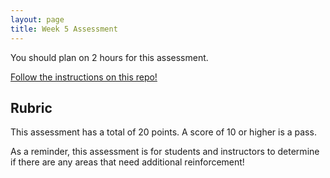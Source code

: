 ```yaml
---
layout: page
title: Week 5 Assessment
---
```


<section class='instructor-note' markdown='1'>

You should plan on 2 hours for this assessment.

</section>


[Follow the instructions on this repo!](https://github.com/turingschool-examples/Launch_1422)

## Rubric

This assessment has a total of 20 points.  A score of 10 or higher is a pass.

As a reminder, this assessment is for students and instructors to determine if there are any areas that need additional reinforcement!
